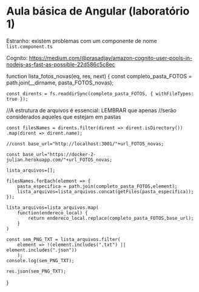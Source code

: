 # Aula básica de Angular (laboratório 1)

Estranho: existem problemas com um componente de nome `list.component.ts`

Cognito: https://medium.com/@prasadjay/amazon-cognito-user-pools-in-nodejs-as-fast-as-possible-22d586c5c8ec


function lista_fotos_novas(eq, res, next)
{
    const completo_pasta_FOTOS = path.join(__dirname, pasta_FOTOS_novas); 

    const dirents = fs.readdirSync(completo_pasta_FOTOS, { withFileTypes: true });

//A estrutura de arquivos é essencial: LEMBRAR que apenas 
//serão considerados aqueles que estejam em pastas

    const filesNames = dirents.filter(dirent => dirent.isDirectory())
    .map(dirent => dirent.name);

    //const base_url="http://localhost:3001/"+url_FOTOS_novas;

    const base_url="https://docker-2-julian.herokuapp.com/"+url_FOTOS_novas;
    
    lista_arquivos=[];

    filesNames.forEach(element => {
        pasta_especifica = path.join(completo_pasta_FOTOS,element); 
        lista_arquivos=lista_arquivos.concat(getFiles(pasta_especifica));        
    });

    lista_arquivos=lista_arquivos.map(
        function(endereco_local) {
            return endereco_local.replace(completo_pasta_FOTOS,base_url);
        }
    )

    const sem_PNG_TXT = lista_arquivos.filter(
        element => !(element.includes(".txt") || element.includes(".json"))
        );
    console.log(sem_PNG_TXT);

    res.json(sem_PNG_TXT);
}
